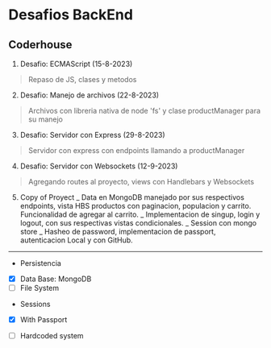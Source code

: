 # Desafios BackEnd

## Coderhouse

1. Desafio: ECMAScript (15-8-2023)
> Repaso de JS, clases y metodos 

2. Desafio: Manejo de archivos (22-8-2023)
> Archivos con libreria nativa de node 'fs' y clase productManager para su manejo

3. Desafio: Servidor con Express (29-8-2023)
> Servidor con express con endpoints llamando a productManager

4. Desafio: Servidor con Websockets (12-9-2023)
> Agregando routes al proyecto, views con Handlebars y Websockets

5. Copy of Proyect
  _ Data en MongoDB manejado por sus respectivos endpoints, vista HBS productos con paginacion, populacion y carrito. Funcionalidad de agregar al carrito.
  _ Implementacion de singup, login y logout, con sus respectivas vistas condicionales.
  _ Session con mongo store
  _ Hasheo de password, implementacion de passport, autenticacion Local y con GitHub.

--------------------------------------------------------------------

* Persistencia
- [x] Data Base: MongoDB
- [ ] File System

* Sessions
- [x] With Passport
- [ ] Hardcoded system

